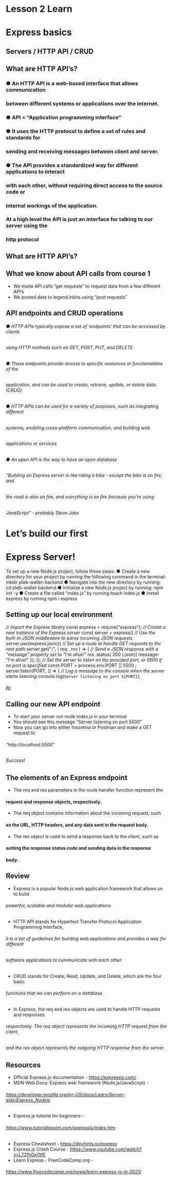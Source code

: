 # Lesson 2 Learn

# Express basics

## Servers / HTTP API / CRUD


## What are HTTP API’s?

### ● An HTTP API is a web-based interface that allows communication

### between different systems or applications over the internet.

### ● API = “Application programming interface”

### ● It uses the HTTP protocol to define a set of rules and standards for

### sending and receiving messages between client and server.

### ● The API provides a standardized way for different applications to interact

### with each other, without requiring direct access to the source code or

### internal workings of the application.


### At a high level the API is just an interface for talking to our server using the

### http protocol

## What are HTTP API’s?


## What we know about API calls from course 1

- We made API calls “get requests” to request data from a few different API’s
- We posted data to legend.lnbits using “post requests”


## API endpoints and CRUD operations

###### ● HTTP APIs typically expose a set of ‘endpoints’ that can be accessed by clients

###### using HTTP methods such as GET, POST, PUT, and DELETE.

###### ● These endpoints provide access to specific resources or functionalities of the

###### application, and can be used to create, retrieve, update, or delete data. (CRUD)

###### ● HTTP APIs can be used for a variety of purposes, such as integrating different

###### systems, enabling cross-platform communication, and building web

###### applications or services.

###### ● An open API is the way to have an open database


###### "Building an Express server is like riding a bike - except the bike is on fire, and

###### the road is also on fire, and everything is on fire because you're using

###### JavaScript" - probably Steve Jobs

# Let’s build our first

# Express Server!


To set up a new Node.js project, follow these steps:
● Create a new directory for your project by running the following command in the terminal:
mkdir pleb-wallet-backend
● Navigate into the new directory by running: cd pleb-wallet-backend
● Initialize a new Node.js project by running: npm init -y
● Create a file called “index.js” by running touch index.js
● Install express by running npm i express

## Setting up our local environment


_// Import the Express library_
const express = require("express");
_// Create a new instance of the Express server_
const server = express()
_// Use the built-in JSON middleware to parse incoming JSON requests_
server.use(express.json())
_// Set up a route to handle GET requests to the root path_
server.get("/", ( _req_ , _res_ ) => {
_// Send a JSON response with a "message" property set to "I'm alive!"
res_ .status( 200 ).json({ message: "I'm alive!" });
});
_// Set the server to listen on the provided port, or 5500 if no port is specified_
const PORT = process.env.PORT || 5500 ;
server.listen(PORT, () => {
_// Log a message to the console when the server starts listening_
console.log(`Server listening on port ${PORT}`);

##### });


## Calling our new API endpoint

- To start your server run node index.js in your terminal
- You should see this message “Server listening on port 5500”
- Now you can go into either Insomnia or Postman and make a GET request to

###### “http://localhost:5500”

###### Success!


## The elements of an Express endpoint

- The req and res parameters in the route handler function represent the

#### request and response objects, respectively.

- The req object contains information about the incoming request, such

#### as the URL, HTTP headers, and any data sent in the request body.

- The res object is used to send a response back to the client, such as

#### setting the response status code and sending data in the response

#### body.


## Review

- Express is a popular Node.js web application framework that allows us to build

###### powerful, scalable and modular web applications.

- HTTP API stands for Hypertext Transfer Protocol Application Programming Interface,

###### it is a set of guidelines for building web applications and provides a way for different

###### software applications to communicate with each other.

- CRUD stands for Create, Read, Update, and Delete, which are the four basic

###### functions that we can perform on a database.

- In Express, the req and res objects are used to handle HTTP requests and responses

###### respectively. The req object represents the incoming HTTP request from the client,

###### and the res object represents the outgoing HTTP response from the server.


## Resources

- Official Express.js documentation - https://expressjs.com/
- MDN Web Docs: Express web framework (Node.js/JavaScript) -

###### https://developer.mozilla.org/en-US/docs/Learn/Server-side/Express_Nodejs

- Express.js tutorial for beginners -

###### https://www.tutorialspoint.com/expressjs/index.htm

- Express Cheatsheet - https://devhints.io/express
- Express.js Crash Course - https://www.youtube.com/watch?v=L72fhGm1tfE
- Learn Express - FreeCodeCamp.org -

###### https://www.freecodecamp.org/news/learn-express-js-in-2021/